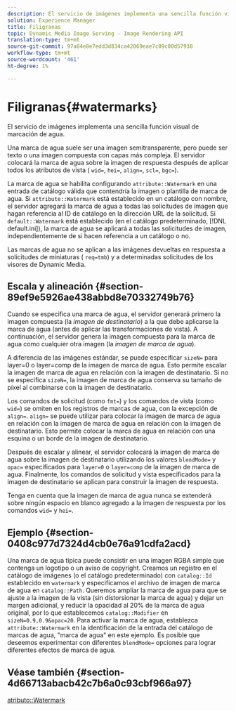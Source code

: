 ```yaml
---
description: El servicio de imágenes implementa una sencilla función visual de marcación de agua.
solution: Experience Manager
title: Filigranas
topic: Dynamic Media Image Serving - Image Rendering API
translation-type: tm+mt
source-git-commit: 97a84e8e7edd3d834ca42069eae7c09c00d57938
workflow-type: tm+mt
source-wordcount: '461'
ht-degree: 1%

---
```



# Filigranas{#watermarks}

El servicio de imágenes implementa una sencilla función visual de marcación de agua.

Una marca de agua suele ser una imagen semitransparente, pero puede ser texto o una imagen compuesta con capas más compleja. El servidor colocará la marca de agua sobre la imagen de respuesta después de aplicar todos los atributos de vista ( `wid=`, `hei=`, `align=`, `scl=`, `bgc=`).

La marca de agua se habilita configurando `attribute::Watermark` en una entrada de catálogo válida que contendría la imagen o plantilla de marca de agua. Si `attribute::Watermark` está establecido en un catálogo con nombre, el servidor agregará la marca de agua a todas las solicitudes de imagen que hagan referencia al ID de catálogo en la dirección URL de la solicitud. Si `default::Watermark` está establecido (en el catálogo predeterminado, [!DNL default.ini]), la marca de agua se aplicará a todas las solicitudes de imagen, independientemente de si hacen referencia a un catálogo o no.

Las marcas de agua no se aplican a las imágenes devueltas en respuesta a solicitudes de miniaturas ( `req=tmb`) y a determinadas solicitudes de los visores de Dynamic Media.

## Escala y alineación {#section-89ef9e5926ae438abbd8e70332749b76}

Cuando se especifica una marca de agua, el servidor generará primero la imagen compuesta (la *imagen de destinatario*) a la que debe aplicarse la marca de agua (antes de aplicar las transformaciones de vista). A continuación, el servidor genera la imagen compuesta para la marca de agua como cualquier otra imagen (la *imagen de marca de agua*).

A diferencia de las imágenes estándar, se puede especificar `sizeN=` para layer=0 o layer=comp de la imagen de marca de agua. Esto permite escalar la imagen de marca de agua en relación con la imagen de destinatario. Si no se especifica `sizeN=`, la imagen de marca de agua conserva su tamaño de píxel al combinarse con la imagen de destinatario.

Los comandos de solicitud (como `fmt=`) y los comandos de vista (como `wid=`) se omiten en los registros de marcas de agua, con la excepción de `align=`. `align=` se puede utilizar para colocar la imagen de marca de agua en relación con la imagen de marca de agua en relación con la imagen de destinatario. Esto permite colocar la marca de agua en relación con una esquina o un borde de la imagen de destinatario.

Después de escalar y alinear, el servidor colocará la imagen de marca de agua sobre la imagen de destinatario utilizando los valores `blendMode=` y `opac=` especificados para `layer=0` o `layer=comp` de la imagen de marca de agua. Finalmente, los comandos de solicitud y vista especificados para la imagen de destinatario se aplican para construir la imagen de respuesta.

Tenga en cuenta que la imagen de marca de agua nunca se extenderá sobre ningún espacio en blanco agregado a la imagen de respuesta por los comandos `wid=` y `hei=`.

## Ejemplo {#section-0408c977d7324d4cb0e76a91cdfa2acd}

Una marca de agua típica puede consistir en una imagen RGBA simple que contenga un logotipo o un aviso de copyright. Creamos un registro en el catálogo de imágenes (o el catálogo predeterminado) con `catalog::Id` establecido en `watermark` y especificamos el archivo de imagen de marca de agua en `catalog::Path`. Queremos ampliar la marca de agua para que se ajuste a la imagen de la vista (sin distorsionar la marca de agua) y dejar un margen adicional, y reducir la opacidad al 20% de la marca de agua original, por lo que establecemos `catalog::Modifier` en `sizeN=0.9,0.9&opac=20`. Para activar la marca de agua, establezca `attribute::Watermark` en la identificación de la entrada del catálogo de marcas de agua, &quot;marca de agua&quot; en este ejemplo. Es posible que deseemos experimentar con diferentes `blendMode=` opciones para lograr diferentes efectos de marca de agua.

## Véase también {#section-4d66713abacb42c7b6a0c93cbf966a97}

[atributo::Watermark](../../../../../is-api/image-catalog/image-serving-api-ref/c-image-catalog-reference/c-attributes-reference/r-watermark.md#reference-942b50acb2dd43a5ae498dc41ea9ac9b)
